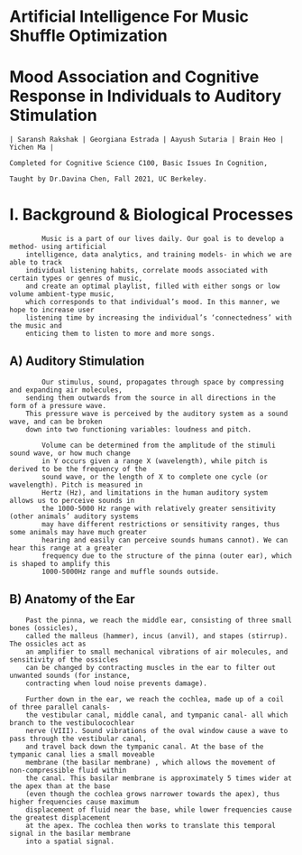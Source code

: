 # Artificial Intelligence For Music Shuffle Optimization
# Mood Association and Cognitive Response in Individuals to Auditory Stimulation

    | Saransh Rakshak | Georgiana Estrada | Aayush Sutaria | Brain Heo | Yichen Ma |

    Completed for Cognitive Science C100, Basic Issues In Cognition,

    Taught by Dr.Davina Chen, Fall 2021, UC Berkeley.

# I. Background & Biological Processes

            Music is a part of our lives daily. Our goal is to develop a method- using artificial 
        intelligence, data analytics, and training models- in which we are able to track 
        individual listening habits, correlate moods associated with certain types or genres of music,
        and create an optimal playlist, filled with either songs or low volume ambient-type music, 
        which corresponds to that individual’s mood. In this manner, we hope to increase user 
        listening time by increasing the individual’s ‘connectedness’ with the music and 
        enticing them to listen to more and more songs. 
        
 ## A) Auditory Stimulation
 
            Our stimulus, sound, propagates through space by compressing and expanding air molecules,
        sending them outwards from the source in all directions in the form of a pressure wave. 
        This pressure wave is perceived by the auditory system as a sound wave, and can be broken 
        down into two functioning variables: loudness and pitch.
        
            Volume can be determined from the amplitude of the stimuli sound wave, or how much change
            in Y occurs given a range X (wavelength), while pitch is derived to be the frequency of the 
            sound wave, or the length of X to complete one cycle (or wavelength). Pitch is measured in 
            Hertz (Hz), and limitations in the human auditory system allows us to perceive sounds in 
            the 1000-5000 Hz range with relatively greater sensitivity (other animals’ auditory systems 
            may have different restrictions or sensitivity ranges, thus some animals may have much greater 
            hearing and easily can perceive sounds humans cannot). We can hear this range at a greater 
            frequency due to the structure of the pinna (outer ear), which is shaped to amplify this 
            1000-5000Hz range and muffle sounds outside.
        
## B) Anatomy of the Ear

        Past the pinna, we reach the middle ear, consisting of three small bones (ossicles), 
        called the malleus (hammer), incus (anvil), and stapes (stirrup). The ossicles act as 
        an amplifier to small mechanical vibrations of air molecules, and sensitivity of the ossicles 
        can be changed by contracting muscles in the ear to filter out unwanted sounds (for instance, 
        contracting when loud noise prevents damage). 
        
        Further down in the ear, we reach the cochlea, made up of a coil of three parallel canals- 
        the vestibular canal, middle canal, and tympanic canal- all which branch to the vestibulocochlear
        nerve (VIII). Sound vibrations of the oval window cause a wave to pass through the vestibular canal, 
        and travel back down the tympanic canal. At the base of the tympanic canal lies a small moveable 
        membrane (the basilar membrane) , which allows the movement of non-compressible fluid within
        the canal. This basilar membrane is approximately 5 times wider at the apex than at the base
        (even though the cochlea grows narrower towards the apex), thus higher frequencies cause maximum
        displacement of fluid near the base, while lower frequencies cause the greatest displacement 
        at the apex. The cochlea then works to translate this temporal signal in the basilar membrane
        into a spatial signal. 
